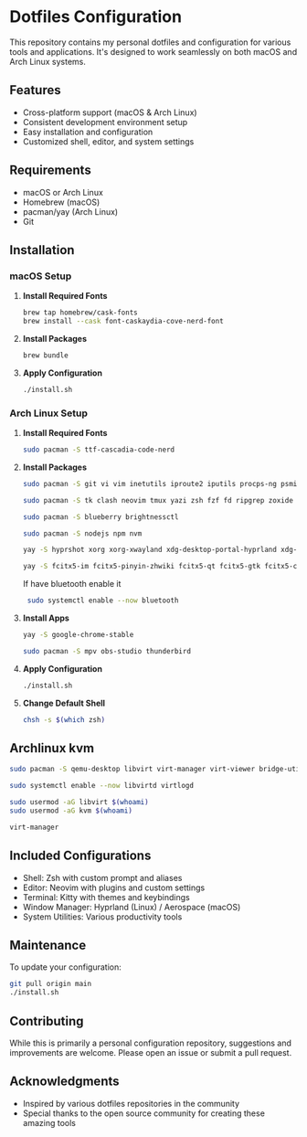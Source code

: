 # Dotfiles Configuration

This repository contains my personal dotfiles and configuration for various tools and applications. It's designed to work seamlessly on both macOS and Arch Linux systems.

## Features

- Cross-platform support (macOS & Arch Linux)
- Consistent development environment setup
- Easy installation and configuration
- Customized shell, editor, and system settings

## Requirements

- macOS or Arch Linux
- Homebrew (macOS)
- pacman/yay (Arch Linux)
- Git

## Installation

### macOS Setup

1. **Install Required Fonts**

   ```bash
   brew tap homebrew/cask-fonts
   brew install --cask font-caskaydia-cove-nerd-font
   ```

2. **Install Packages**

   ```bash
   brew bundle
   ```

3. **Apply Configuration**
   ```bash
   ./install.sh
   ```

### Arch Linux Setup

1. **Install Required Fonts**

   ```bash
   sudo pacman -S ttf-cascadia-code-nerd
   ```

2. **Install Packages**

   ```bash
   sudo pacman -S git vi vim inetutils iproute2 iputils procps-ng psmisc sysfsutils which wget unzip mtr traceroute dnsutils lsb-release ca-certificates bash-completion logrotate openssh less rsync sdl2_ttf sdl2_image pipewire-pulse
   ```

   ```bash
   sudo pacman -S tk clash neovim tmux yazi zsh fzf fd ripgrep zoxide keyd btop cliphist hyprpaper hyprlock hyprland-qtutils rofi rofi-emoji waybar pavucontrol imagemagick uv
   ```

   ```bash
   sudo pacman -S blueberry brightnessctl
   ```

   ```bash
   sudo pacman -S nodejs npm nvm
   ```

   ```bash
   yay -S hyprshot xorg xorg-xwayland xdg-desktop-portal-hyprland xdg-desktop-portal-gtk polkit-kde-agent qt5-wayland qt6-wayland qt5ct qt6ct nwg-look udiskie sshs
   ```

   ```bash
   yay -S fcitx5-im fcitx5-pinyin-zhwiki fcitx5-qt fcitx5-gtk fcitx5-chinese-addons
   ```

   If have bluetooth enable it

   ```bash
    sudo systemctl enable --now bluetooth
   ```

3. **Install Apps**

   ```bash
   yay -S google-chrome-stable
   ```

   ```bash
   sudo pacman -S mpv obs-studio thunderbird

   ```

4. **Apply Configuration**

   ```bash
   ./install.sh
   ```

5. **Change Default Shell**

   ```bash
   chsh -s $(which zsh)
   ```

## Archlinux kvm

```bash
sudo pacman -S qemu-desktop libvirt virt-manager virt-viewer bridge-utils dmidecode dnsmasq
```

```bash
sudo systemctl enable --now libvirtd virtlogd
```

```bash
sudo usermod -aG libvirt $(whoami)
sudo usermod -aG kvm $(whoami)
```

```bash
virt-manager
```

## Included Configurations

- Shell: Zsh with custom prompt and aliases
- Editor: Neovim with plugins and custom settings
- Terminal: Kitty with themes and keybindings
- Window Manager: Hyprland (Linux) / Aerospace (macOS)
- System Utilities: Various productivity tools

## Maintenance

To update your configuration:

```bash
git pull origin main
./install.sh
```

## Contributing

While this is primarily a personal configuration repository, suggestions and improvements are welcome. Please open an issue or submit a pull request.

## Acknowledgments

- Inspired by various dotfiles repositories in the community
- Special thanks to the open source community for creating these amazing tools
